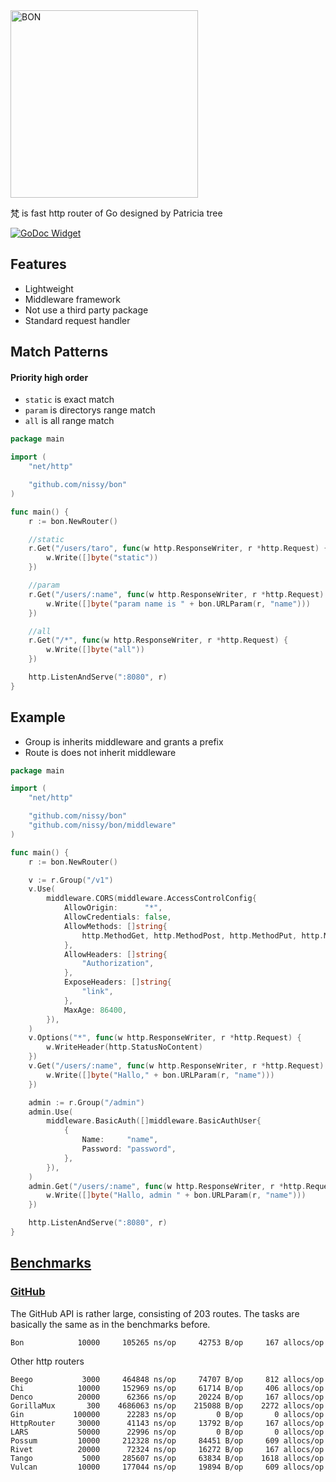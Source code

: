 <img alt="BON" src="https://nissy.github.io/bon/bon.png" width="300" />

梵 is fast http router of Go designed by Patricia tree
 
 [![GoDoc Widget]][GoDoc]

## Features
 - Lightweight
 - Middleware framework
 - Not use a third party package
 - Standard request handler

## Match Patterns

#### Priority high order
 - `static` is exact match
 - `param` is directorys range match
 - `all` is all range match

```go
package main

import (
	"net/http"

	"github.com/nissy/bon"
)

func main() {
	r := bon.NewRouter()

	//static
	r.Get("/users/taro", func(w http.ResponseWriter, r *http.Request) {
		w.Write([]byte("static"))
	})

	//param
	r.Get("/users/:name", func(w http.ResponseWriter, r *http.Request) {
		w.Write([]byte("param name is " + bon.URLParam(r, "name")))
	})

	//all
	r.Get("/*", func(w http.ResponseWriter, r *http.Request) {
		w.Write([]byte("all"))
	})

	http.ListenAndServe(":8080", r)
}
```

## Example
- Group is inherits middleware and grants a prefix
- Route is does not inherit middleware

```go
package main

import (
	"net/http"

	"github.com/nissy/bon"
	"github.com/nissy/bon/middleware"
)

func main() {
	r := bon.NewRouter()

	v := r.Group("/v1")
	v.Use(
		middleware.CORS(middleware.AccessControlConfig{
			AllowOrigin:      "*",
			AllowCredentials: false,
			AllowMethods: []string{
				http.MethodGet, http.MethodPost, http.MethodPut, http.MethodDelete, http.MethodOptions,
			},
			AllowHeaders: []string{
				"Authorization",
			},
			ExposeHeaders: []string{
				"link",
			},
			MaxAge: 86400,
		}),
	)
	v.Options("*", func(w http.ResponseWriter, r *http.Request) {
		w.WriteHeader(http.StatusNoContent)
	})
	v.Get("/users/:name", func(w http.ResponseWriter, r *http.Request) {
		w.Write([]byte("Hallo," + bon.URLParam(r, "name")))
	})

	admin := r.Group("/admin")
	admin.Use(
		middleware.BasicAuth([]middleware.BasicAuthUser{
			{
				Name:     "name",
				Password: "password",
			},
		}),
	)
	admin.Get("/users/:name", func(w http.ResponseWriter, r *http.Request) {
		w.Write([]byte("Hallo, admin " + bon.URLParam(r, "name")))
	})

	http.ListenAndServe(":8080", r)
}
```

## [Benchmarks](https://github.com/nissy/go-http-routing-benchmark)

### [GitHub](http://developer.github.com/v3/)

The GitHub API is rather large, consisting of 203 routes. The tasks are basically the same as in the benchmarks before.

```
Bon            10000     105265 ns/op     42753 B/op     167 allocs/op
```

Other http routers
```
Beego           3000     464848 ns/op     74707 B/op     812 allocs/op
Chi            10000     152969 ns/op     61714 B/op     406 allocs/op
Denco          20000      62366 ns/op     20224 B/op     167 allocs/op
GorillaMux       300    4686063 ns/op    215088 B/op    2272 allocs/op
Gin           100000      22283 ns/op         0 B/op       0 allocs/op
HttpRouter     30000      41143 ns/op     13792 B/op     167 allocs/op
LARS           50000      22996 ns/op         0 B/op       0 allocs/op
Possum         10000     212328 ns/op     84451 B/op     609 allocs/op
Rivet          20000      72324 ns/op     16272 B/op     167 allocs/op
Tango           5000     285607 ns/op     63834 B/op    1618 allocs/op
Vulcan         10000     177044 ns/op     19894 B/op     609 allocs/op
```

[GoDoc]: https://godoc.org/github.com/nissy/bon
[GoDoc Widget]: https://godoc.org/github.com/nissy/bon?status.svg
